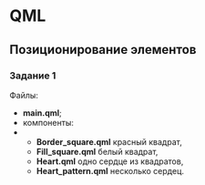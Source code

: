 # QML
## Позиционирование элементов
### Задание 1
Файлы:
- **main.qml**;
- компоненты:
- - **Border_square.qml** красный квадрат,
  - **Fill_square.qml** белый квадрат,
  - **Heart.qml** одно сердце из квадратов,
  - **Heart_pattern.qml** несколько сердец.
    
